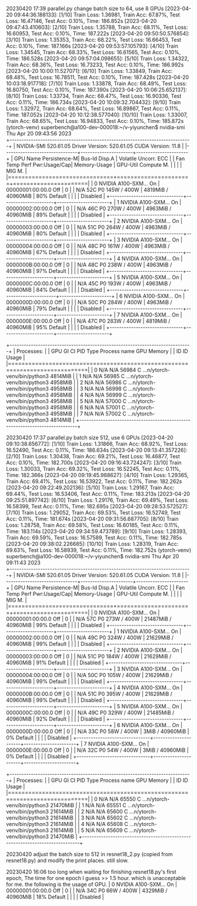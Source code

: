 
20230420 17:39 parallel.py change batch size to 64, use 8 GPUs
[2023-04-20 09:44:36.188133]: [1/10] Train Loss: 1.36981, Train Acc: 67.87%, Test Loss: 16.47146, Test Acc: 0.10%, Time: 186.852s
[2023-04-20 09:47:43.410603]: [2/10] Train Loss: 1.35788, Train Acc: 68.11%, Test Loss: 16.60953, Test Acc: 0.10%, Time: 187.222s
[2023-04-20 09:50:50.576854]: [3/10] Train Loss: 1.35353, Train Acc: 68.22%, Test Loss: 16.66453, Test Acc: 0.10%, Time: 187.166s
[2023-04-20 09:53:57.105793]: [4/10] Train Loss: 1.34545, Train Acc: 68.33%, Test Loss: 16.61565, Test Acc: 0.10%, Time: 186.528s
[2023-04-20 09:57:04.098655]: [5/10] Train Loss: 1.34322, Train Acc: 68.36%, Test Loss: 16.73233, Test Acc: 0.10%, Time: 186.992s
[2023-04-20 10:00:11.527071]: [6/10] Train Loss: 1.33849, Train Acc: 68.48%, Test Loss: 16.78511, Test Acc: 0.10%, Time: 187.428s
[2023-04-20 10:03:18.917718]: [7/10] Train Loss: 1.33878, Train Acc: 68.49%, Test Loss: 16.80750, Test Acc: 0.10%, Time: 187.390s
[2023-04-20 10:06:25.652137]: [8/10] Train Loss: 1.33734, Train Acc: 68.47%, Test Loss: 16.90336, Test Acc: 0.11%, Time: 186.734s
[2023-04-20 10:09:32.704432]: [9/10] Train Loss: 1.32972, Train Acc: 68.64%, Test Loss: 16.89867, Test Acc: 0.11%, Time: 187.052s
[2023-04-20 10:12:38.577040]: [10/10] Train Loss: 1.33007, Train Acc: 68.65%, Test Loss: 16.94833, Test Acc: 0.10%, Time: 185.872s
(ytorch-venv) superbench@a100-dev-000018:~/v-yiyunchen$ nvidia-smi
Thu Apr 20 09:43:56 2023       
+-----------------------------------------------------------------------------+
| NVIDIA-SMI 520.61.05    Driver Version: 520.61.05    CUDA Version: 11.8     |
|-------------------------------+----------------------+----------------------+
| GPU  Name        Persistence-M| Bus-Id        Disp.A | Volatile Uncorr. ECC |
| Fan  Temp  Perf  Pwr:Usage/Cap|         Memory-Usage | GPU-Util  Compute M. |
|                               |                      |               MIG M. |
|===============================+======================+======================|
|   0  NVIDIA A100-SXM...  On   | 00000001:00:00.0 Off |                    0 |
| N/A   52C    P0   145W / 400W |   4819MiB / 40960MiB |     80%      Default |
|                               |                      |             Disabled |
+-------------------------------+----------------------+----------------------+
|   1  NVIDIA A100-SXM...  On   | 00000002:00:00.0 Off |                    0 |
| N/A   46C    P0   270W / 400W |   4963MiB / 40960MiB |     89%      Default |
|                               |                      |             Disabled |
+-------------------------------+----------------------+----------------------+
|   2  NVIDIA A100-SXM...  On   | 00000003:00:00.0 Off |                    0 |
| N/A   51C    P0   264W / 400W |   4963MiB / 40960MiB |     80%      Default |
|                               |                      |             Disabled |
+-------------------------------+----------------------+----------------------+
|   3  NVIDIA A100-SXM...  On   | 00000004:00:00.0 Off |                    0 |
| N/A   48C    P0   161W / 400W |   4963MiB / 40960MiB |     67%      Default |
|                               |                      |             Disabled |
+-------------------------------+----------------------+----------------------+
|   4  NVIDIA A100-SXM...  On   | 0000000B:00:00.0 Off |                    0 |
| N/A   48C    P0   238W / 400W |   4963MiB / 40960MiB |     97%      Default |
|                               |                      |             Disabled |
+-------------------------------+----------------------+----------------------+
|   5  NVIDIA A100-SXM...  On   | 0000000C:00:00.0 Off |                    0 |
| N/A   45C    P0   193W / 400W |   4963MiB / 40960MiB |     84%      Default |
|                               |                      |             Disabled |
+-------------------------------+----------------------+----------------------+
|   6  NVIDIA A100-SXM...  On   | 0000000D:00:00.0 Off |                    0 |
| N/A   50C    P0   284W / 400W |   4963MiB / 40960MiB |     79%      Default |
|                               |                      |             Disabled |
+-------------------------------+----------------------+----------------------+
|   7  NVIDIA A100-SXM...  On   | 0000000E:00:00.0 Off |                    0 |
| N/A   47C    P0   283W / 400W |   4819MiB / 40960MiB |     95%      Default |
|                               |                      |             Disabled |
+-------------------------------+----------------------+----------------------+
                                                                               
+-----------------------------------------------------------------------------+
| Processes:                                                                  |
|  GPU   GI   CI        PID   Type   Process name                  GPU Memory |
|        ID   ID                                                   Usage      |
|=============================================================================|
|    0   N/A  N/A     56984      C   ...n/ytorch-venv/bin/python3     4814MiB |
|    1   N/A  N/A     56985      C   ...n/ytorch-venv/bin/python3     4958MiB |
|    2   N/A  N/A     56986      C   ...n/ytorch-venv/bin/python3     4958MiB |
|    3   N/A  N/A     56998      C   ...n/ytorch-venv/bin/python3     4958MiB |
|    4   N/A  N/A     56999      C   ...n/ytorch-venv/bin/python3     4958MiB |
|    5   N/A  N/A     57000      C   ...n/ytorch-venv/bin/python3     4958MiB |
|    6   N/A  N/A     57001      C   ...n/ytorch-venv/bin/python3     4958MiB |
|    7   N/A  N/A     57002      C   ...n/ytorch-venv/bin/python3     4814MiB |
+-----------------------------------------------------------------------------+



20230420 17:37 parallel.py batch size 512, use 6 GPUs
[2023-04-20 09:10:38.656772]: [1/10] Train Loss: 1.31866, Train Acc: 68.92%, Test Loss: 16.52490, Test Acc: 0.11%, Time: 186.634s
[2023-04-20 09:13:41.357226]: [2/10] Train Loss: 1.30438, Train Acc: 69.21%, Test Loss: 16.46877, Test Acc: 0.10%, Time: 182.700s
[2023-04-20 09:16:43.724247]: [3/10] Train Loss: 1.30033, Train Acc: 69.32%, Test Loss: 16.52245, Test Acc: 0.11%, Time: 182.366s
[2023-04-20 09:19:45.988627]: [4/10] Train Loss: 1.29365, Train Acc: 69.41%, Test Loss: 16.53922, Test Acc: 0.11%, Time: 182.262s
[2023-04-20 09:22:49.202136]: [5/10] Train Loss: 1.29167, Train Acc: 69.44%, Test Loss: 16.53406, Test Acc: 0.11%, Time: 183.213s
[2023-04-20 09:25:51.897742]: [6/10] Train Loss: 1.29176, Train Acc: 69.49%, Test Loss: 16.58399, Test Acc: 0.11%, Time: 182.695s
[2023-04-20 09:28:53.572527]: [7/10] Train Loss: 1.29052, Train Acc: 69.53%, Test Loss: 16.52749, Test Acc: 0.11%, Time: 181.674s
[2023-04-20 09:31:56.687705]: [8/10] Train Loss: 1.28758, Train Acc: 69.58%, Test Loss: 16.60185, Test Acc: 0.11%, Time: 183.114s
[2023-04-20 09:34:59.473789]: [9/10] Train Loss: 1.28393, Train Acc: 69.59%, Test Loss: 16.57589, Test Acc: 0.11%, Time: 182.785s
[2023-04-20 09:38:02.226685]: [10/10] Train Loss: 1.28319, Train Acc: 69.63%, Test Loss: 16.58939, Test Acc: 0.11%, Time: 182.752s
(ytorch-venv) superbench@a100-dev-000018:~/v-yiyunchen$ nvidia-smi
Thu Apr 20 09:11:43 2023       
+-----------------------------------------------------------------------------+
| NVIDIA-SMI 520.61.05    Driver Version: 520.61.05    CUDA Version: 11.8     |
|-------------------------------+----------------------+----------------------+
| GPU  Name        Persistence-M| Bus-Id        Disp.A | Volatile Uncorr. ECC |
| Fan  Temp  Perf  Pwr:Usage/Cap|         Memory-Usage | GPU-Util  Compute M. |
|                               |                      |               MIG M. |
|===============================+======================+======================|
|   0  NVIDIA A100-SXM...  On   | 00000001:00:00.0 Off |                    0 |
| N/A   57C    P0   273W / 400W |  21487MiB / 40960MiB |     99%      Default |
|                               |                      |             Disabled |
+-------------------------------+----------------------+----------------------+
|   1  NVIDIA A100-SXM...  On   | 00000002:00:00.0 Off |                    0 |
| N/A   49C    P0   324W / 400W |  21629MiB / 40960MiB |     99%      Default |
|                               |                      |             Disabled |
+-------------------------------+----------------------+----------------------+
|   2  NVIDIA A100-SXM...  On   | 00000003:00:00.0 Off |                    0 |
| N/A   51C    P0   184W / 400W |  21629MiB / 40960MiB |     91%      Default |
|                               |                      |             Disabled |
+-------------------------------+----------------------+----------------------+
|   3  NVIDIA A100-SXM...  On   | 00000004:00:00.0 Off |                    0 |
| N/A   50C    P0   105W / 400W |  21629MiB / 40960MiB |     99%      Default |
|                               |                      |             Disabled |
+-------------------------------+----------------------+----------------------+
|   4  NVIDIA A100-SXM...  On   | 0000000B:00:00.0 Off |                    0 |
| N/A   51C    P0   395W / 400W |  21629MiB / 40960MiB |     99%      Default |
|                               |                      |             Disabled |
+-------------------------------+----------------------+----------------------+
|   5  NVIDIA A100-SXM...  On   | 0000000C:00:00.0 Off |                    0 |
| N/A   49C    P0   329W / 400W |  21485MiB / 40960MiB |     92%      Default |
|                               |                      |             Disabled |
+-------------------------------+----------------------+----------------------+
|   6  NVIDIA A100-SXM...  On   | 0000000D:00:00.0 Off |                    0 |
| N/A   33C    P0    58W / 400W |      3MiB / 40960MiB |      0%      Default |
|                               |                      |             Disabled |
+-------------------------------+----------------------+----------------------+
|   7  NVIDIA A100-SXM...  On   | 0000000E:00:00.0 Off |                    0 |
| N/A   32C    P0    54W / 400W |      3MiB / 40960MiB |      0%      Default |
|                               |                      |             Disabled |
+-------------------------------+----------------------+----------------------+
                                                                               
+-----------------------------------------------------------------------------+
| Processes:                                                                  |
|  GPU   GI   CI        PID   Type   Process name                  GPU Memory |
|        ID   ID                                                   Usage      |
|=============================================================================|
|    0   N/A  N/A     65550      C   ...n/ytorch-venv/bin/python3    21470MiB |
|    1   N/A  N/A     65551      C   ...n/ytorch-venv/bin/python3    21614MiB |
|    2   N/A  N/A     65600      C   ...n/ytorch-venv/bin/python3    21614MiB |
|    3   N/A  N/A     65602      C   ...n/ytorch-venv/bin/python3    21614MiB |
|    4   N/A  N/A     65608      C   ...n/ytorch-venv/bin/python3    21614MiB |
|    5   N/A  N/A     65609      C   ...n/ytorch-venv/bin/python3    21470MiB |
+-----------------------------------------------------------------------------+


20230420 adjust the batch size to 512 in resnet18_2.py (copied from resnet18.py) and modify the print places. still slow.


20230420 16:06 too long when waiting for finishing resnet18.py's first epoch, The time for one epoch I guess >> 1.5 hour. which is unacceptable for me. the following is the usage of GPU.
|   0  NVIDIA A100-SXM...  On   | 00000001:00:00.0 Off |                    0 |
| N/A   34C    P0    66W / 400W |   4329MiB / 40960MiB |     18%      Default |
|                               |                      |             Disabled |
